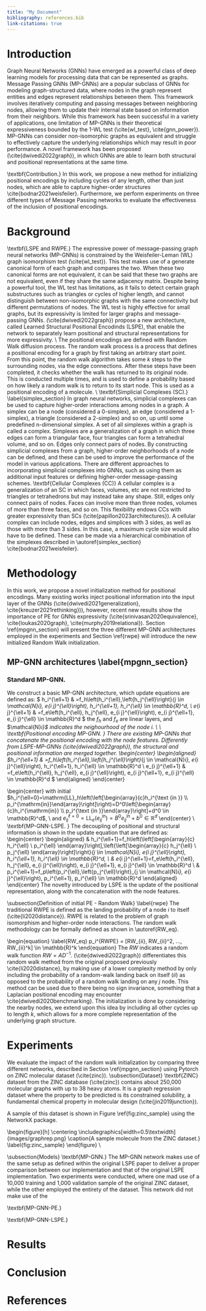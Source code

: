 ```yaml
---
title: "My Document"
bibliography: references.bib
link-citations: true
---
```


# Introduction
Graph Neural Networks (GNNs) have emerged as a powerful class of deep learning models for processing data that can be represented as graphs.
Message Passing GNNs (MP-GNNs) are a popular subclass of GNNs for modeling graph-structured data, where nodes in the graph represent entities
and edges represent relationships between them. This framework involves iteratively computing and passing messages between neighboring nodes, 
allowing them to update their internal state based on information from their neighbors. While this framework has been successful in a variety 
of applications, one limitation of MP-GNNs is their theoretical expressiveness bounded by the 1-WL test (\cite{wl_test}, \cite{gnn_power}).
MP-GNNs can consider non-isomorphic graphs as equivalent and struggle to effectively capture the underlying relationships which may result 
in poor performance. A novel framework has been proposed (\cite{dwivedi2022graph}), in which GNNs are able to learn both structural and positional 
representations at the same time.

\textbf{Contribution.} In this work, we propose a new method for initializing positional encodings by including cycles of any length, other than 
just nodes, which are able to capture higher-order structures \cite{bodnar2021weisfeiler}. Furthermore, we perform experiments on three different
types of Message Passing networks to evaluate the effectiveness of the inclusion of positional encodings.
# Background
\textbf{LSPE and RWPE.} 
The expressive power of message-passing graph neural networks (MP-GNNs) is constrained by the Weisfeiler-Leman (WL) graph 
isomorphism test (\cite{wl_test}). This test makes use of a generate canonical form of each graph and compares the two. 
When these two canonical forms are not equivalent, it can be said that these two graphs are not equivalent, even if they 
share the same adjacency matrix. Despite being a powerful tool, the WL test has limitations, as it fails to detect certain 
graph substructures such as triangles or cycles of higher length, and cannot distinguish between non-isomorphic graphs with 
the same connectivity but different permutations of nodes. The WL test is highly effective for small graphs, but its expressivity 
is limited for larger graphs and message-passing GNNs. (\cite{dwivedi2022graph}) propose a new architecture, called Learned 
Structural Positional Encodinds (LSPE), that enable the network to separately learn positional and structural representations for more expressivity. \\
The positional encodings are defined with Random Walk diffusion process. The random walk process is a process that defines a 
positional encoding for a graph by first taking an arbitrary start point. From this point, the random walk algorithm takes some 
$k$ steps to the surrounding nodes, via the edge connections. After these steps have been completed, it checks whether the walk has returned 
to its original node. This is conducted multiple times, and is used to define a probability based on how likely a random walk is to return to its start node. 
This is used as a positional encoding of a molecule. \\
\textbf{Simplicial Complexes (SC).} \label{simplex_section}
In graph neural networks, simplicial complexes can be used to capture higher-order interactions among nodes in a graph. 
A simplex can be a node (considered a 0-simplex), an edge (considered a 1-simplex), a triangle (considered a 2-simplex) 
and so on, up until some predefined n-dimensional simplex. A set of all simplexes within a graph is called a complex. 
Simplexes are a generalization of a graph in which three edges can form a triangular face, four triangles can form a 
tetrahedral volume, and so on. Edges only connect pairs of nodes. By constructing simplicial complexes from a graph, 
higher-order neighborhoods of a node can be defined, and these can be used to improve the performance of the model in 
various applications. There are different approaches to incorporating simplicial complexes into GNNs, such as using them 
as additional input features or defining higher-order message-passing schemes.
\textbf{Cellular Complexes (CC)}
A cellular complex is a generalization of an SC in which faces, volumes, etc are not restricted to triangles or tetrahedrons 
but may instead take any shape. Still, edges only connect pairs of nodes. Faces can involve more than three nodes, volumes of more 
than three faces, and so on. This flexibility endows CCs with greater expressivity than SCs (\cite{papillon2023architectures}). 
A cellular complex can include nodes, edges and simplices with 3 sides, as well as those with more than 3 sides. In this case, 
a maximum cycle size would also have to be defined. These can be made via a hierarchical combination of the simplexes described in 
\autoref{simplex_section} \cite{bodnar2021weisfeiler}.
# Methodology
In this work, we propose a novel initialization method for positional encodings. Many existing works inject positional information into the input layer of the GNNs (\cite{dwivedi2021generalization}, \cite{kreuzer2021rethinking})), however, recent new results show the importance of PE for GNNs expressivity (\cite{srinivasan2020equivalence}, \cite{loukas2020graph}, \cite{murphy2019relational}). Section \ref{mpgnn_section} will present the three different MP-GNN architectures employed in the experiments and Section \ref{rwpe} will introduce the new initialized Random Walk initialization.

## MP-GNN architectures \label{mpgnn_section}
### Standard MP-GNN.
We construct a basic MP-GNN architecture, which update equations are defined as:
$ h_i^{\ell+1} & =f_h\left(h_i^{\ell},\left\{h_j^{\ell}\right\}_{j \in \mathcal{N}_i}, e_{i j}^{\ell}\right), h_i^{\ell+1}, h_i^{\ell} \in \mathbb{R}^d, \\
        e_{i j}^{\ell+1} & =f_e\left(h_i^{\ell}, h_j^{\ell}, e_{i j}^{\ell}\right), e_{i j}^{\ell+1}, e_{i j}^{\ell} \in \mathbb{R}^d $
the $f_h$ and $f_e$ are linear layers, and $\mathcal{N}_i}$ indicates the neighourhood of the node $i$. 
\\ \\
\textbf{Positional encoding MP-GNN. } There are existing MP-GNNs that concatenate the positional encoding with the node features. Differently from LSPE-MP-GNNs (\cite{dwivedi2022graph}), the structural and positional information are merged together. 
\begin{center}
    \begin{aligned}
        $h_i^{\ell+1} & =f_h\left(h_i^{\ell},\left\{h_j^{\ell}\right\}_{j \in \mathcal{N}_i}, e_{i j}^{\ell}\right), h_i^{\ell+1}, h_i^{\ell} \in \mathbb{R}^d \\
        e_{i j}^{\ell+1} & =f_e\left(h_i^{\ell}, h_j^{\ell}, e_{i j}^{\ell}\right), e_{i j}^{\ell+1}, e_{i j}^{\ell} \in \mathbb{R}^d
        $
    \end{aligned}
\end{center}

\begin{center}
    with initial $h_i^{\ell=0}=\mathrm{LL}_h\left(\left[\begin{array}{c}h_i^{\text {in }} \\ p_i^{\mathrm{in}}\end{array}\right]\right)=D^0\left[\begin{array}{c}h_i^{\mathrm{in}} \\ p_i^{\text {in }}\end{array}\right]+d^0 \in \mathbb{R}^d$, \\ and $e_{i j}^{\ell=0}=\mathrm{LL}_e\left(e_{i j}^{\mathrm{in}}\right)=B^0 e_{i j}^{\mathrm{in}}+b^0 \in \mathbb{R}^d$
\end{center}
\\ 
\textbf{MP-GNN-LSPE. } The decoupling of positional and structural information is shown in the update equation that are defined as:
\begin{center}
    \begin{aligned}
        & h_i^{\ell+1}=f_h\left(\left[\begin{array}{c}
        h_i^{\ell} \\
        p_i^{\ell}
        \end{array}\right],\left\{\left[\begin{array}{c}
        h_j^{\ell} \\
        p_j^{\ell}
        \end{array}\right]\right\}_{j \in \mathcal{N}_i}, e_{i j}^{\ell}\right), h_i^{\ell+1}, h_i^{\ell} \in \mathbb{R}^d, \\
        & e_{i j}^{\ell+1}=f_e\left(h_i^{\ell}, h_j^{\ell}, e_{i j}^{\ell}\right), e_{i j}^{\ell+1}, e_{i j}^{\ell} \in \mathbb{R}^d \\
        & p_i^{\ell+1}=f_p\left(p_i^{\ell},\left\{p_j^{\ell}\right\}_{j \in \mathcal{N}_i}, e_{i j}^{\ell}\right), p_i^{\ell+1}, p_i^{\ell} \in \mathbb{R}^d
    \end{aligned}
\end{center}
The novelty introduced by LSPE is the update of the positional representation, along with the concatenation with the node features. 

\subsection{Definition of initial PE - Random Walk} \label{rwpe} 
The traditional RWPE is defined as the landing probability of a node $i$ to itself (\cite{li2020distance}). RWPE is related to the problem of graph isomorphism and higher-order node interactions. The random walk methodology can be formally defined as shown in \autoref{RW_eq}.

\begin{equation} \label{RW_eq}
    p_i^{RWPE} = [RW_{ii}, RW_{ii}^2, ..., RW_{ii}^k] \in  \mathbb{R}^k
\end{equation}
The $RW$ indicates a random walk function $RW = AD^{-1}$. (\cite{dwivedi2022graph}) differentiates this random walk method from the original proposed previously \cite{li2020distance}, by making use of a lower complexity method by only including the probability of a random-walk landing back on itself ($ii$) as opposed to the probability of a random walk landing on any $j$ node. This method can be used due to there being no sign invariance, something that a Laplacian positional encoding may encounter \cite{dwivedi2020benchmarking}.
The initialization is done by considering the nearby nodes, we extend upon this idea by including all other cycles up to length $k$, which allows for a more complete representation of the underlying graph structure. 

# Experiments
We evaluate the impact of the random walk initialization by comparing three different networks, described in Section \ref{mpgnn_section} using Pytorch on ZINC molecular dataset (\cite{zinc}).
\subsection{Dataset}
\textbf{ZINC} dataset from the ZINC database (\cite{zinc}) contains about 250,000 molecular graphs with up to 38 heavy atoms. It is a graph regression dataset where the property to be predicted is its constrained solubility, a fundamental chemical property in molecular design (\cite{jin2019junction}).

A sample of this dataset is shown in Figure \ref{fig:zinc_sample} using the NetworkX package.

\begin{figure}[h]
    \centering
    \includegraphics[width=0.5\textwidth]{images/graphrep.png}
    \caption{A sample molecule from the ZINC dataset.}
    \label{fig:zinc_sample}
\end{figure}
\\

\subsection{Models}
\textbf{MP-GNN.}
The MP-GNN network makes use of the same setup as defined within the original LSPE paper to deliver a proper comparison between our implementation and that of the original LSPE implementation. Two experiments were conducted, where one mad use of a 10,000 training and 1,000 validation sample of the original ZINC dataset, while the other employed the entirety of the dataset. This network did not make use of the 

\textbf{MP-GNN-PE.}

\textbf{MP-GNN-LSPE.}

# Results

# Conclusion

# References